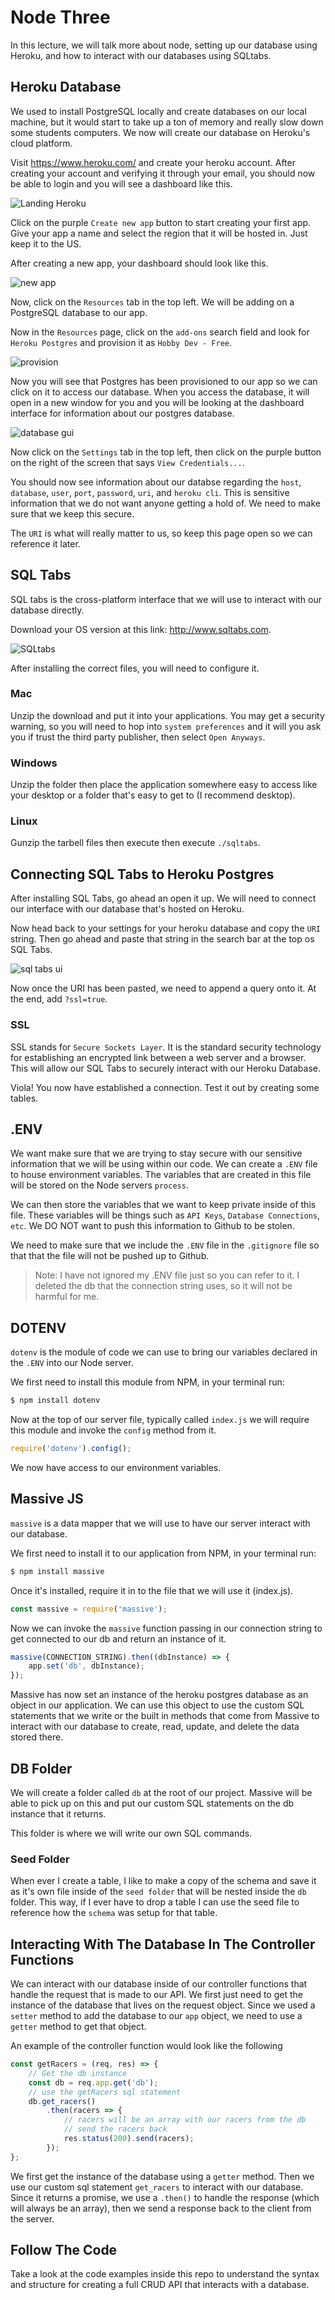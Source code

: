 # Node Three

In this lecture, we will talk more about node, setting up our database using Heroku, and how to interact with our databases using SQLtabs.

## Heroku Database

We used to install PostgreSQL locally and create databases on our local machine, but it would start to take up a ton of memory and really slow down some students computers. We now will create our database on Heroku's cloud platform.

Visit https://www.heroku.com/ and create your heroku account. After creating your account and verifying it through your email, you should now be able to login and you will see a dashboard like this.

![Landing Heroku](images/landing.png)

Click on the purple `Create new app` button to start creating your first app. Give your app a name and select the region that it will be hosted in. Just keep it to the US.

After creating a new app, your dashboard should look like this.

![new app](images/appdash.png)

Now, click on the `Resources` tab in the top left. We will be adding on a PostgreSQL database to our app.

Now in the `Resources` page, click on the `add-ons` search field and look for `Heroku Postgres` and provision it as `Hobby Dev - Free`.

![provision](images/provision.png)

Now you will see that Postgres has been provisioned to our app so we can click on it to access our database. When you access the database, it will open in a new window for you and you will be looking at the dashboard interface for information about our postgres database.

![database gui](images/database.png)

Now click on the `Settings` tab in the top left, then click on the purple button on the right of the screen that says `View Credentials...`.

You should now see information about our databse regarding the `host`, `database`, `user`, `port`, `password`, `uri`, and `heroku cli`. This is sensitive information that we do not want anyone getting a hold of. We need to make sure that we keep this secure.

The `URI` is what will really matter to us, so keep this page open so we can reference it later.

## SQL Tabs

SQL tabs is the cross-platform interface that we will use to interact with our database directly.

Download your OS version at this link: http://www.sqltabs.com.

![SQLtabs](images/SQLtabs.png)

After installing the correct files, you will need to configure it.

### Mac

Unzip the download and put it into your applications. You may get a security warning, so you will need to hop into `system preferences` and it will you ask you if trust the third party publisher, then select `Open Anyways`.

### Windows

Unzip the folder then place the application somewhere easy to access like your desktop or a folder that's easy to get to (I recommend desktop).

### Linux

Gunzip the tarbell files then execute then execute `./sqltabs`.

## Connecting SQL Tabs to Heroku Postgres

After installing SQL Tabs, go ahead an open it up. We will need to connect our interface with our database that's hosted on Heroku.

Now head back to your settings for your heroku database and copy the `URI` string. Then go ahead and paste that string in the search bar at the top os SQL Tabs.

![sql tabs ui](images/sqltabsui.png)

Now once the URI has been pasted, we need to append a query onto it. At the end, add `?ssl=true`.

### SSL

SSL stands for `Secure Sockets Layer`. It is the standard security technology for establishing an encrypted link between a web server and a browser. This will allow our SQL Tabs to securely interact with our Heroku Database.

Viola! You now have established a connection. Test it out by creating some tables.

## .ENV

We want make sure that we are trying to stay secure with our sensitive information that we will be using within our code. We can create a `.ENV` file to house environment variables. The variables that are created in this file will be stored on the Node servers `process`.

We can then store the variables that we want to keep private inside of this file. These variables will be things such as `API Keys`, `Database Connections`, `etc`. We DO NOT want to push this information to Github to be stolen.

We need to make sure that we include the `.ENV` file in the `.gitignore` file so that that the file will not be pushed up to Github.

> Note: I have not ignored my .ENV file just so you can refer to it. I deleted the db that the connection string uses, so it will not be harmful for me.

## DOTENV

`dotenv` is the module of code we can use to bring our variables declared in the `.ENV` into our Node server.

We first need to install this module from NPM, in your terminal run:

```bash
$ npm install dotenv
```

Now at the top of our server file, typically called `index.js` we will require this module and invoke the `config` method from it.

```js
require('dotenv').config();
```

We now have access to our environment variables.

## Massive JS

`massive` is a data mapper that we will use to have our server interact with our database.

We first need to install it to our application from NPM, in your terminal run:

```bash
$ npm install massive
```

Once it's installed, require it in to the file that we will use it (index.js).

```js
const massive = require('massive');
```

Now we can invoke the `massive` function passing in our connection string to get connected to our db and return an instance of it.

```js
massive(CONNECTION_STRING).then((dbInstance) => {
    app.set('db', dbInstance);
});
```

Massive has now set an instance of the heroku postgres database as an object in our application. We can use this object to use the custom SQL statements that we write or the built in methods that come from Massive to interact with our database to create, read, update, and delete the data stored there.

## DB Folder

We will create a folder called `db` at the root of our project. Massive will be able to pick up on this and put our custom SQL statements on the db instance that it returns.

This folder is where we will write our own SQL commands.

### Seed Folder

When ever I create a table, I like to make a copy of the schema and save it as it's own file inside of the `seed folder` that will be nested inside the `db` folder. This way, if I ever have to drop a table I can use the seed file to reference how the `schema` was setup for that table.

## Interacting With The Database In The Controller Functions

We can interact with our database inside of our controller functions that handle the request that is made to our API. We first just need to get the instance of the database that lives on the request object. Since we used a `setter` method to add the database to our `app` object, we need to use a `getter` method to get that object.

An example of the controller function would look like the following

```js
const getRacers = (req, res) => {
    // Get the db instance
    const db = req.app.get('db');
    // use the getRacers sql statement
    db.get_racers()
        .then(racers => {
            // racers will be an array with our racers from the db
            // send the racers back
            res.status(200).send(racers);
        });
};
```

We first get the instance of the database using a `getter` method. Then we use our custom sql statement `get_racers` to interact with our database. Since it returns a promise, we use a `.then()` to handle the response (which will always be an array), then we send a response back to the client from the server.

## Follow The Code

Take a look at the code examples inside this repo to understand the syntax and structure for creating a full CRUD API that interacts with a database.